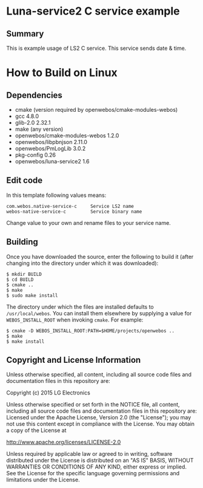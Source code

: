 Luna-service2 C service example
=============

Summary
-------
This is example usage of LS2 C service. This service sends date & time.

How to Build on Linux
=====================

## Dependencies

* cmake (version required by openwebos/cmake-modules-webos)
* gcc 4.8.0
* glib-2.0 2.32.1
* make (any version)
* openwebos/cmake-modules-webos 1.2.0
* openwebos/libpbnjson 2.11.0
* openwebos/PmLogLib 3.0.2
* pkg-config 0.26
* openwebos/luna-service2 1.6

## Edit code

In this template following values means:

    com.webos.native-service-c     Service LS2 name
    webos-native-service-c         Service binary name

Change value to your own and rename files to your service name.

## Building

Once you have downloaded the source, enter the following to build it (after
changing into the directory under which it was downloaded):

    $ mkdir BUILD
    $ cd BUILD
    $ cmake ..
    $ make
    $ sudo make install

The directory under which the files are installed defaults to `/usr/local/webos`.
You can install them elsewhere by supplying a value for `WEBOS_INSTALL_ROOT`
when invoking `cmake`. For example:

    $ cmake -D WEBOS_INSTALL_ROOT:PATH=$HOME/projects/openwebos ..
    $ make
    $ make install

## Copyright and License Information

Unless otherwise specified, all content, including all source code files and
documentation files in this repository are:

Copyright (c) 2015 LG Electronics

Unless otherwise specified or set forth in the NOTICE file, all content,
including all source code files and documentation files in this repository are:
Licensed under the Apache License, Version 2.0 (the "License");
you may not use this content except in compliance with the License.
You may obtain a copy of the License at

http://www.apache.org/licenses/LICENSE-2.0

Unless required by applicable law or agreed to in writing, software
distributed under the License is distributed on an "AS IS" BASIS,
WITHOUT WARRANTIES OR CONDITIONS OF ANY KIND, either express or implied.
See the License for the specific language governing permissions and
limitations under the License.
